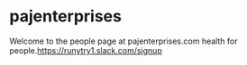 # pajenterprises
Welcome to the people page at pajenterprises.com health for people.https://runytry1.slack.com/signup
